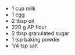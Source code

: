 * 1 cup milk
* 1 egg
* 2 tbsp oil
* 220 g AP flour
* 2 tbsp granulated sugar
* 1 tsp baking powder
* 1/4 tsp salt

